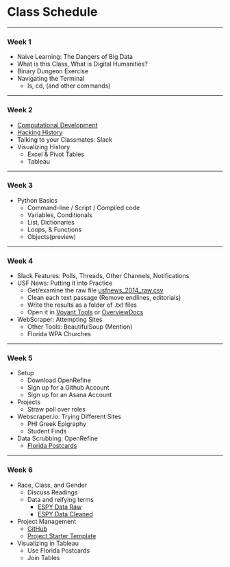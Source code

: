 # Class Schedule

---

### Week 1

* Naive Learning: The Dangers of Big Data
* What is this Class, What is Digital Humanities?
* Binary Dungeon Exercise
* Navigating the Terminal
    - ls, cd, (and other commands)

---

### Week 2

* [Computational Development](https://theportus.github.io/presentations/computer_evolution.html#/)
* [Hacking History](https://theportus.github.io/presentations/hacking.html#/)
* Talking to your Classmates: Slack
* Visualizing History
    - Excel & Pivot Tables
    - Tableau

---

### Week 3
* Python Basics
    - Command-line / Script / Compiled code
    - Variables, Conditionals
    - List, Dictionaries
    - Loops, & Functions
    - Objects(preview)

---

### Week 4
* Slack Features: Polls, Threads, Other Channels, Notifications
* USF News: Putting it into Practice
    - Get/examine the raw file [usfnews_2014_raw.csv](files/usfnews_2014_raw.csv)
    - Clean each text passage (Remove endlines, editorials)
    - Write the results as a folder of .txt files
    - Open it in [Voyant Tools](http://voyant-tools.org/) or [OverviewDocs](https://www.overviewdocs.com/)
* WebScraper: Attempting Sites
    - Other Tools: BeautifulSoup (Mention)
    - Florida WPA Churches

---

### Week 5
* Setup
    - Download OpenRefine
    - Sign up for a Github Account
    - Sign up for an Asana Account
* Projects
    - Straw poll over roles
* Webscraper.io: Trying Different Sites
    - PHI Greek Epigraphy
    - Student Finds
* Data Scrubbing: OpenRefine
    - [Florida Postcards](fl_postcards.xlsx)

---

### Week 6
* Race, Class, and Gender
    - Discuss Readings
    - Data and reifying terms
        - [ESPY Data Raw](files/espy_executions_raw.csv)
        - [ESPY Data Cleaned](files/espy_executions.csv)
* Project Management
    - [GitHub](https://github.com/)
    - [Project Starter Template](https://github.com/thePortus/his4936-starter)
* Visualizing in Tableau
    - Use Florida Postcards
    - Join Tables
